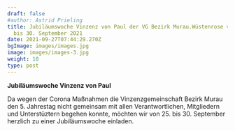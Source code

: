 ```yaml
---
draft: false
#author: Astrid Prieling
title: Jubiläumswoche Vinzenz von Paul der VG Bezirk Murau.Wüstenrose von 25.
  bis 30. September 2021
date: 2021-09-27T07:44:29.270Z
bgImage: images/images.jpg
image: images/images-3.jpg
weight: 10
type: post
---
```

**Jubiläumswoche Vinzenz von Paul**

Da wegen der Corona Maßnahmen  die Vinzenzgemeinschaft Bezirk Murau den 5. Jahrestag nicht gemeinsam mit allen Verantwortlichen, Mitgliedern und Unterstüztern begehen konnte, möchten wir von 25. bis 30. September herzlich zu einer Jubiläumswoche einladen.
